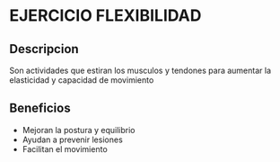 # EJERCICIO FLEXIBILIDAD

## Descripcion
Son actividades que estiran los musculos y tendones para aumentar la elasticidad y capacidad de movimiento

## Beneficios 
- Mejoran la postura y equilibrio
- Ayudan a prevenir lesiones
- Facilitan el movimiento

